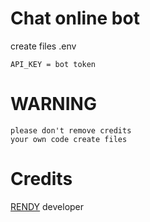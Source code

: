 # Chat online bot


create files .env


```
API_KEY = bot token
```
# WARNING

```
please don't remove credits
your own code create files
```

# Credits
[RENDY](https://github.com/Randi356) developer
